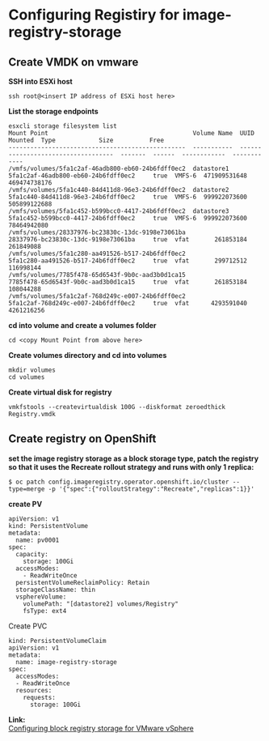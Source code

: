 # Configuring Registiry for image-registry-storage 

## Create VMDK on vmware
**SSH into ESXi host**
```
ssh root@<insert IP address of ESXi host here>
```

**List the storage endpoints**
```
esxcli storage filesystem list
Mount Point                                        Volume Name  UUID                                 Mounted  Type            Size          Free
-------------------------------------------------  -----------  -----------------------------------  -------  ------  ------------  ------------
/vmfs/volumes/5fa1c2af-46adb800-eb60-24b6fdff0ec2  datastore1   5fa1c2af-46adb800-eb60-24b6fdff0ec2     true  VMFS-6  471909531648  469474738176
/vmfs/volumes/5fa1c440-84d411d8-96e3-24b6fdff0ec2  datastore2   5fa1c440-84d411d8-96e3-24b6fdff0ec2     true  VMFS-6  999922073600  505899122688
/vmfs/volumes/5fa1c452-b599bcc0-4417-24b6fdff0ec2  datastore3   5fa1c452-b599bcc0-4417-24b6fdff0ec2     true  VMFS-6  999922073600   78464942080
/vmfs/volumes/28337976-bc23830c-13dc-9198e73061ba               28337976-bc23830c-13dc-9198e73061ba     true  vfat       261853184     261849088
/vmfs/volumes/5fa1c280-aa491526-b517-24b6fdff0ec2               5fa1c280-aa491526-b517-24b6fdff0ec2     true  vfat       299712512     116998144
/vmfs/volumes/7785f478-65d6543f-9b0c-aad3b0d1ca15               7785f478-65d6543f-9b0c-aad3b0d1ca15     true  vfat       261853184     108044288
/vmfs/volumes/5fa1c2af-768d249c-e007-24b6fdff0ec2               5fa1c2af-768d249c-e007-24b6fdff0ec2     true  vfat      4293591040    4261216256

```

**cd into volume and create a volumes folder**
```
cd <copy Mount Point from above here>
```

**Create volumes directory and cd into volumes**
```
mkdir volumes
cd volumes
```
**Create virtual disk for registry**
```
vmkfstools --createvirtualdisk 100G --diskformat zeroedthick Registry.vmdk
```

## Create registry on OpenShift

**set the image registry storage as a block storage type, patch the registry so that it uses the Recreate rollout strategy and runs with only 1 replica:**
```
$ oc patch config.imageregistry.operator.openshift.io/cluster --type=merge -p '{"spec":{"rolloutStrategy":"Recreate","replicas":1}}'
```

**create PV**
```
apiVersion: v1
kind: PersistentVolume
metadata:
  name: pv0001 
spec:
  capacity:
    storage: 100Gi 
  accessModes:
    - ReadWriteOnce
  persistentVolumeReclaimPolicy: Retain
  storageClassName: thin
  vsphereVolume: 
    volumePath: "[datastore2] volumes/Registry" 
    fsType: ext4 
```

Create PVC
```
kind: PersistentVolumeClaim
apiVersion: v1
metadata:
  name: image-registry-storage 
spec:
  accessModes:
  - ReadWriteOnce 
  resources:
    requests:
      storage: 100Gi 
```

**Link:**  
[Configuring block registry storage for VMware vSphere](https://docs.openshift.com/container-platform/4.6/registry/configuring_registry_storage/configuring-registry-storage-vsphere.html#installation-registry-storage-block-recreate-rollout_configuring-registry-storage-vsphere)